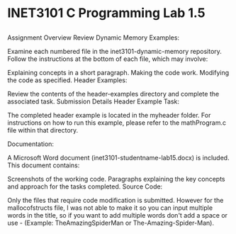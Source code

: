 # INET3101 C Programming Lab 1.5

##
Assignment Overview
Review Dynamic Memory Examples:

Examine each numbered file in the inet3101-dynamic-memory repository. Follow the instructions at the bottom of each file, which may involve:

Explaining concepts in a short paragraph.
Making the code work.
Modifying the code as specified.
Header Examples:

Review the contents of the header-examples directory and complete the associated task.
Submission Details
Header Example Task:

The completed header example is located in the myheader folder. For instructions on how to run this example, please refer to the mathProgram.c file within that directory.

Documentation:

A Microsoft Word document (inet3101-studentname-lab15.docx) is included. This document contains:

Screenshots of the working code.
Paragraphs explaining the key concepts and approach for the tasks completed.
Source Code:

Only the files that require code modification is submitted. However for the mallocofstructs file, I was not able to make it so you can input multiple words in the title, so if you want to add multiple words don't add a space or use - (Example: TheAmazingSpiderMan or The-Amazing-Spider-Man).
